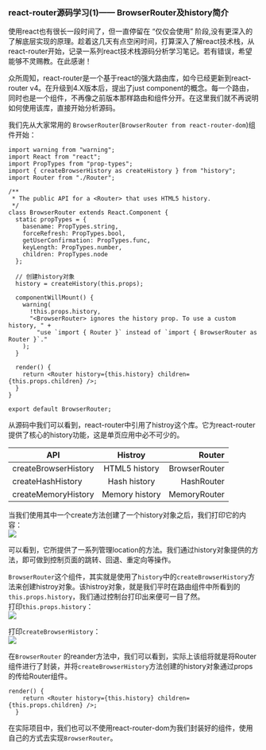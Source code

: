 
### react-router源码学习(1)—— BrowserRouter及history简介

使用react也有很长一段时间了，但一直停留在 “仅仅会使用” 阶段,没有更深入的了解底层实现的原理。趁着这几天有点空闲时间，打算深入了解react技术栈，从react-router开始，记录一系列react技术栈源码分析学习笔记。若有错误，希望能够不灵赐教。在此感谢！  

众所周知，react-router是一个基于react的强大路由库，如今已经更新到react-router v4。在升级到4.X版本后，提出了just component的概念。每一个路由，同时也是一个组件，不再像之前版本那样路由和组件分开。在这里我们就不再说明如何使用该库，直接开始分析源码。

我们先从大家常用的 `BrowserRouter`(`BrowserRouter from react-router-dom`)组件开始：

```
import warning from "warning";
import React from "react";
import PropTypes from "prop-types";
import { createBrowserHistory as createHistory } from "history";
import Router from "./Router";

/**
 * The public API for a <Router> that uses HTML5 history.
 */
class BrowserRouter extends React.Component {
  static propTypes = {
    basename: PropTypes.string,
    forceRefresh: PropTypes.bool,
    getUserConfirmation: PropTypes.func,
    keyLength: PropTypes.number,
    children: PropTypes.node
  };

  // 创建history对象
  history = createHistory(this.props);

  componentWillMount() {
    warning(
      !this.props.history,
      "<BrowserRouter> ignores the history prop. To use a custom history, " +
        "use `import { Router }` instead of `import { BrowserRouter as Router }`."
    );
  }

  render() {
    return <Router history={this.history} children={this.props.children} />;
  }
}

export default BrowserRouter;

```

从源码中我们可以看到，react-router中引用了histroy这个库。它为react-router提供了核心的history功能，这是单页应用中必不可少的。 

| API | Histroy | Router | 
| - | :-: | -: | 
| createBrowserHistory | HTML5 history| BrowserRouter | 
| createHashHistory | Hash history | HashRouter | 
| createMemoryHistory| Memory history | MemoryRouter |

当我们使用其中一个create方法创建了一个history对象之后，我们打印它的内容：  
![](http://omla32aer.bkt.clouddn.com/browerHistory.png)

可以看到，它所提供了一系列管理location的方法。我们通过history对象提供的方法，即可做到控制页面的跳转、回退、重定向等操作。 

`BrowserRouter`这个组件，其实就是使用了`history`中的`createBrowserHistory`方法来创建histroy对象。该histroy对象，就是我们平时在路由组件中所看到的`this.props.history`，我们通过控制台打印出来便可一目了然。  
打印`this.props.history`：  
![](http://omla32aer.bkt.clouddn.com/props.png)

打印`createBrowserHistory`：  
![](http://omla32aer.bkt.clouddn.com/browerHistory.png)

在`BrowserRouter` 的reander方法中，我们可以看到，实际上该组将就是将Router组件进行了封装，并将`createBrowserHistory`方法创建的history对象通过props的传给Router组件。

```
render() {
    return <Router history={this.history} children={this.props.children} />;
  }
```  

在实际项目中，我们也可以不使用react-router-dom为我们封装好的组件，使用自己的方式去实现`BrowserRouter`。